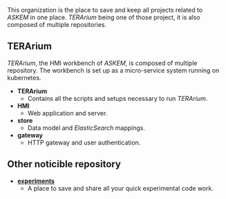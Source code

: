 This organization is the place to save and keep all projects related to _ASKEM_
in one place. _TERArium_ being one of those project, it is also composed of
multiple repositories.

## TERArium

_TERArium_, the HMI workbench of _ASKEM_, is composed of multiple repository.
The workbench is set up as a micro-service system running on kubernetes.

* __TERArium__
  * Contains all the scripts and setups necessary to run _TERArium_.
* __HMI__
  * Web application and server.
* __store__
  * Data model and _ElasticSearch_ mappings.
* __gateway__
  * HTTP gateway and user authentication.

## Other noticible repository

* [__experiments__](https://github.com/DARPA-ASKEM/experiments)
  * A place to save and share all your quick experimental code work.
